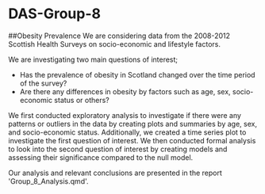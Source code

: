 # DAS-Group-8
##Obesity Prevalence
We are considering data from the 2008-2012 Scottish Health Surveys on socio-economic and lifestyle factors.

We are investigating two main questions of interest;
 - Has the prevalence of obesity in Scotland changed over the time period of the survey?
 - Are there any differences in obesity by factors such as age, sex, socio-economic status or others?

We first conducted exploratory analysis to investigate if there were any patterns or outliers in the data by creating plots and summaries by age, sex, and socio-economic status. Additionally, we created a time series plot to investigate the first question of interest.
We then conducted formal analysis to look into the second question of interest by creating models and assessing their significance compared to the null model.

Our analysis and relevant conclusions are presented in the report 'Group_8_Analysis.qmd'.
